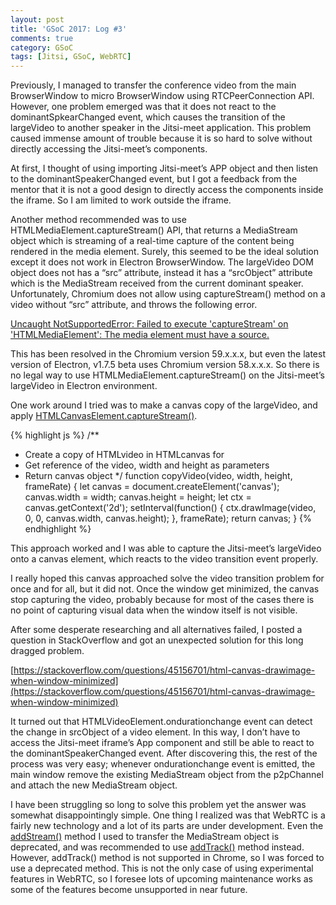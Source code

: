```yaml
---
layout: post
title: 'GSoC 2017: Log #3'
comments: true
category: GSoC
tags: [Jitsi, GSoC, WebRTC]
---
```


Previously, I managed to transfer the conference video from the main BrowserWindow to micro BrowserWindow using RTCPeerConnection API. However, one problem emerged was that it does not react to the dominantSpkearChanged event, which causes the transition of the largeVideo to another speaker in the Jitsi-meet application. This problem caused immense amount of trouble because it is so hard to solve without directly accessing the Jitsi-meet’s components.

At first, I thought of using importing Jitsi-meet’s APP object and then listen to the dominantSpeakerChanged event, but I got a feedback from the mentor that it is not a good design to directly access the components inside the iframe. So I am limited to work outside the iframe.

Another method recommended was to use HTMLMediaElement.captureStream() API, that returns a MediaStream object which is streaming of a real-time capture of the content being rendered in the media element. Surely, this seemed to be the ideal solution except it does not work in Electron BrowserWindow. The largeVideo DOM object does not has a “src” attribute, instead it has a “srcObject” attribute which is the MediaStream received from the current dominant speaker. Unfortunately, Chromium does not allow using captureStream() method on a video without “src” attribute, and throws the following error.

[Uncaught NotSupportedError: Failed to execute 'captureStream' on 'HTMLMediaElement': The media element must have a source.](https://chromium.googlesource.com/chromium/src/+blame/5e1a7b0dd27f9eaed596106ee2726cab03df07c9/third_party/WebKit/Source/modules/mediacapturefromelement/HTMLMediaElementCapture.cpp#24)

This has been resolved in the Chromium version 59.x.x.x, but even the latest version of Electron, v1.7.5 beta uses Chromium version 58.x.x.x. So there is no legal way to use HTMLMediaElement.captureStream() on the Jitsi-meet’s largeVideo in Electron environment.

One work around I tried was to make a canvas copy of the largeVideo, and apply [HTMLCanvasElement.captureStream()](https://developer.mozilla.org/en-US/docs/Web/API/HTMLCanvasElement/captureStream).

{% highlight js %}
/**
 * Create a copy of HTMLvideo in HTMLcanvas for
 * Get reference of the video, width and height as parameters
 * Return canvas object
 */
function copyVideo(video, width, height, frameRate) {
  let canvas = document.createElement('canvas');
    canvas.width = width;
    canvas.height = height;
    let ctx = canvas.getContext('2d');
    setInterval(function() {
      ctx.drawImage(video, 0, 0, canvas.width, canvas.height);
    }, frameRate);
    return canvas;
}
{% endhighlight %}

This approach worked and I was able to capture the Jitsi-meet’s largeVideo onto a canvas element, which reacts to the video transition event properly.

I really hoped this canvas approached solve the video transition problem for once and for all, but it did not. Once the window get minimized, the canvas stop capturing the video, probably because for most of the cases there is no point of capturing visual data when the window itself is not visible.

After some desperate researching and all alternatives failed, I posted a question in StackOverflow and got an unexpected solution for this long dragged problem.

[https://stackoverflow.com/questions/45156701/html-canvas-drawimage-when-window-minimized](https://stackoverflow.com/questions/45156701/html-canvas-drawimage-when-window-minimized)

It turned out that HTMLVideoElement.ondurationchange event can detect the change in srcObject of a video element. In this way, I don’t have to access the Jitsi-meet iframe’s App component and still be able to react to the dominantSpeakerChanged event. After discovering this, the rest of the process was very easy; whenever ondurationchange event is emitted, the main window remove the existing MediaStream object from the p2pChannel and attach the new MediaStream object.

I have been struggling so long to solve this problem yet the answer was somewhat disappointingly simple. One thing I realized was that WebRTC is a fairly new technology and a lot of its parts are under development. Even the [addStream()](https://developer.mozilla.org/en-US/docs/Web/API/RTCPeerConnection/addStream) method I used to transfer the MediaStream object is deprecated, and was recommended to use [addTrack()](https://developer.mozilla.org/en-US/docs/Web/API/RTCPeerConnection/addTrack) method instead. However, addTrack() method is not supported in Chrome, so I was forced to use a deprecated method. This is not the only case of using experimental features in WebRTC, so I foresee lots of upcoming maintenance works as some of the features become unsupported in near future.
